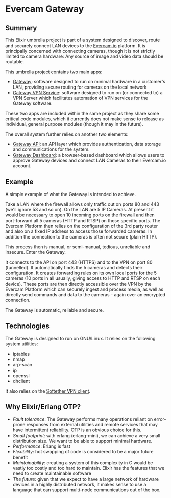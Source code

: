 # Evercam Gateway

## Summary

This Elixir umbrella project is part of a system designed to discover, route and securely connect LAN devices to the [Evercam.io](https://www.evercam.io) platform. It is principally concerned with connecting cameras, though it is not strictly limited to camera hardware: Any source of image and video data should be routable.

This umbrella project contains two main apps:

*    [Gateway](https://github.com/evercam/evercam-gateway/tree/master/apps/gateway): software designed to run on minimal hardware in a customer's LAN, providing secure routing for cameras on the local network
*    [Gateway VPN Service](https://github.com/evercam/evercam-gateway/tree/master/apps/gateway_vpn_service): software designed to run on (or connected to) a VPN Server which facilitates automation of VPN services for the Gateway software.

These two apps are included within the same project as they share some critical code modules, which it currently does not make sense to release as individual, general purpose modules (though it may in the future).

The overall system further relies on another two elements:

*   [Gateway API](https://github.com/evercam/evercam-gateway-api): an API layer which provides authentication, data storage and communications for the system.
*   [Gateway Dashboard](https://github.com/evercam/evercam-gateway-dashboard): a browser-based dashboard which allows users to approve Gateway devices and connect LAN Cameras to their Evercam.io account.

## Example

A simple example of what the Gateway is intended to achieve. 

Take a LAN where the firewall allows only traffic out on ports 80 and 443 (we'll ignore 53 and so on). On the LAN are 5 IP Cameras. At present it would be necessary to open 10 incoming ports on the firewall and then port-forward all 5 cameras (HTTP and RTSP) on those specific ports. The Evercam Platform then relies on the configuration of the 3rd party router and also on a fixed IP address to access those forwarded cameras. In addition the connection to the cameras is often not secure (plain HTTP). 

This process then is manual, or semi-manual, tedious, unreliable and insecure. Enter the Gateway.

It connects to the API on port 443 (HTTPS) and to the VPN on port 80 (tunnelled). It automatically finds the 5 cameras and detects their configuration. It creates forwarding rules on its own local ports for the 5 cameras (10 ports in all usually, giving access to HTTP and RTSP on each device). These ports are then directly accessible over the VPN by the Evercam Platform which can securely ingest and process media, as well as directly send commands and data to the cameras - again over an encrypted connection.

The Gateway is automatic, reliable and secure.

## Technologies

The Gateway is designed to run on GNU/Linux. It relies on the following system utilities:

*    iptables
*    nmap
*    arp-scan
*    ip
*    openssl
*    dhclient

It also relies on the [Softether VPN client](http://www.softether.org).

## Why Elixir/Erlang OTP?

*    *Fault tolerance*: The Gateway performs many operations reliant on error-prone responses from external utilities and remote services that may have intermittent reliability. OTP is an obvious choice for this.
*    *Small footprint*: with erlang (erlang-mini), we can achieve a very small distribution size. We want to be able to support minimal hardware.
*    *Performance*: Erlang is fast
*    *Flexibility*: hot swapping of code is considered to be a major future benefit
*    *Maintainability*: creating a system of this complexity in C would be vastly too costly and too hard to maintain. Elixir has the features that we need to create maintainable software
*    *The future*: given that we expect to have a large network of hardware devices in a highly distributed network, it makes sense to use a language that can support multi-node communications out of the box.
